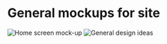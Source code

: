 # General mockups for site
![Home screen mock-up](https://user-images.githubusercontent.com/42955901/61021245-45875700-a366-11e9-8561-4576499c4cfe.PNG)
![General design ideas](https://user-images.githubusercontent.com/42955901/61021223-2d173c80-a366-11e9-9f99-e4d5f7300365.PNG)
